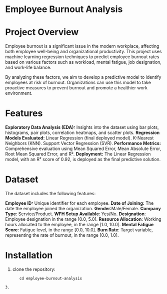 # Employee Burnout Analysis

# Project Overview

Employee burnout is a significant issue in the modern workplace, affecting both employee well-being and organizational productivity. This project uses machine learning regression techniques to predict employee burnout rates based on various factors such as workload, mental fatigue, job designation, and work-life balance.

By analyzing these factors, we aim to develop a predictive model to identify employees at risk of burnout. Organizations can use this model to take proactive measures to prevent burnout and promote a healthier work environment.

# Features

**Exploratory Data Analysis (EDA):**
Insights into the dataset using bar plots, histograms, pair plots, correlation heatmaps, and scatter plots.
**Regression Models Evaluated:**
Linear Regression (final deployed model).
K-Nearest Neighbors (KNN).
Support Vector Regression (SVR).
**Performance Metrics:**
Comprehensive evaluation using Mean Squared Error, Mean Absolute Error, Root Mean Squared Error, and R².
**Deployment:**
The Linear Regression model, with an R² score of 0.92, is deployed as the final predictive solution.

# Dataset

The dataset includes the following features:

**Employee ID:** Unique identifier for each employee.
**Date of Joining:** The date the employee joined the organization.
**Gender**:Male/Female.
**Company Type**: Service/Product.
**WFH Setup Available**: Yes/No.
**Designation**: Employee designation in the range [0.0, 5.0].
**Resource Allocation**: Working hours allocated to the employee, in the range [1.0, 10.0].
**Mental Fatigue Score**: Fatigue level, in the range [0.0, 10.0].
**Burn Rate**: Target variable, representing the rate of burnout, in the range [0.0, 1.0].

# Installation
1. clone the repository:
   ```git clone https://github.com/yourusername/employee-burnout-analysis.git
      cd employee-burnout-analysis
```
3. 
